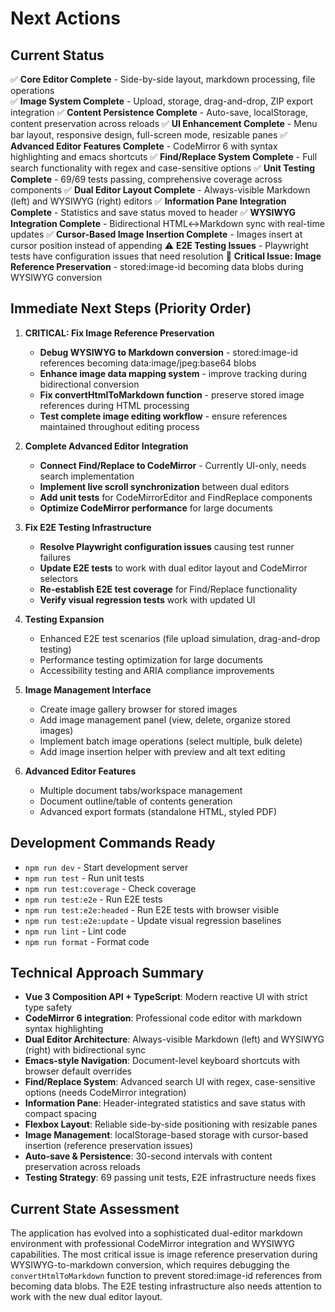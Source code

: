 # Next Actions

## Current Status
✅ **Core Editor Complete** - Side-by-side layout, markdown processing, file operations  
✅ **Image System Complete** - Upload, storage, drag-and-drop, ZIP export integration
✅ **Content Persistence Complete** - Auto-save, localStorage, content preservation across reloads
✅ **UI Enhancement Complete** - Menu bar layout, responsive design, full-screen mode, resizable panes
✅ **Advanced Editor Features Complete** - CodeMirror 6 with syntax highlighting and emacs shortcuts
✅ **Find/Replace System Complete** - Full search functionality with regex and case-sensitive options
✅ **Unit Testing Complete** - 69/69 tests passing, comprehensive coverage across components
✅ **Dual Editor Layout Complete** - Always-visible Markdown (left) and WYSIWYG (right) editors
✅ **Information Pane Integration Complete** - Statistics and save status moved to header
✅ **WYSIWYG Integration Complete** - Bidirectional HTML↔Markdown sync with real-time updates
✅ **Cursor-Based Image Insertion Complete** - Images insert at cursor position instead of appending
⚠️  **E2E Testing Issues** - Playwright tests have configuration issues that need resolution
🔴 **Critical Issue: Image Reference Preservation** - stored:image-id becoming data blobs during WYSIWYG conversion

## Immediate Next Steps (Priority Order)

1. **CRITICAL: Fix Image Reference Preservation** 
   - **Debug WYSIWYG to Markdown conversion** - stored:image-id references becoming data:image/jpeg:base64 blobs
   - **Enhance image data mapping system** - improve tracking during bidirectional conversion
   - **Fix convertHtmlToMarkdown function** - preserve stored image references during HTML processing
   - **Test complete image editing workflow** - ensure references maintained throughout editing process

2. **Complete Advanced Editor Integration**
   - **Connect Find/Replace to CodeMirror** - Currently UI-only, needs search implementation
   - **Implement live scroll synchronization** between dual editors
   - **Add unit tests** for CodeMirrorEditor and FindReplace components  
   - **Optimize CodeMirror performance** for large documents

3. **Fix E2E Testing Infrastructure** 
   - **Resolve Playwright configuration issues** causing test runner failures
   - **Update E2E tests** to work with dual editor layout and CodeMirror selectors 
   - **Re-establish E2E test coverage** for Find/Replace functionality
   - **Verify visual regression tests** work with updated UI

4. **Testing Expansion** 
   - Enhanced E2E test scenarios (file upload simulation, drag-and-drop testing)
   - Performance testing optimization for large documents
   - Accessibility testing and ARIA compliance improvements

5. **Image Management Interface**
   - Create image gallery browser for stored images
   - Add image management panel (view, delete, organize stored images)
   - Implement batch image operations (select multiple, bulk delete)
   - Add image insertion helper with preview and alt text editing

6. **Advanced Editor Features**
   - Multiple document tabs/workspace management
   - Document outline/table of contents generation
   - Advanced export formats (standalone HTML, styled PDF)

## Development Commands Ready
- `npm run dev` - Start development server
- `npm run test` - Run unit tests
- `npm run test:coverage` - Check coverage
- `npm run test:e2e` - Run E2E tests
- `npm run test:e2e:headed` - Run E2E tests with browser visible
- `npm run test:e2e:update` - Update visual regression baselines
- `npm run lint` - Lint code
- `npm run format` - Format code

## Technical Approach Summary
- **Vue 3 Composition API + TypeScript**: Modern reactive UI with strict type safety
- **CodeMirror 6 integration**: Professional code editor with markdown syntax highlighting
- **Dual Editor Architecture**: Always-visible Markdown (left) and WYSIWYG (right) with bidirectional sync
- **Emacs-style Navigation**: Document-level keyboard shortcuts with browser default overrides
- **Find/Replace System**: Advanced search UI with regex, case-sensitive options (needs CodeMirror integration)
- **Information Pane**: Header-integrated statistics and save status with compact spacing
- **Flexbox Layout**: Reliable side-by-side positioning with resizable panes
- **Image Management**: localStorage-based storage with cursor-based insertion (reference preservation issues)
- **Auto-save & Persistence**: 30-second intervals with content preservation across reloads
- **Testing Strategy**: 69 passing unit tests, E2E infrastructure needs fixes

## Current State Assessment
The application has evolved into a sophisticated dual-editor markdown environment with professional CodeMirror integration and WYSIWYG capabilities. The most critical issue is image reference preservation during WYSIWYG-to-markdown conversion, which requires debugging the `convertHtmlToMarkdown` function to prevent stored:image-id references from becoming data blobs. The E2E testing infrastructure also needs attention to work with the new dual editor layout.